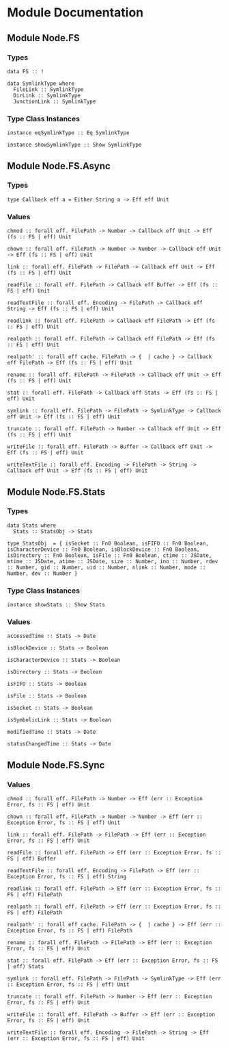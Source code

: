 # Module Documentation

## Module Node.FS

### Types

    data FS :: !

    data SymlinkType where
      FileLink :: SymlinkType
      DirLink :: SymlinkType
      JunctionLink :: SymlinkType


### Type Class Instances

    instance eqSymlinkType :: Eq SymlinkType

    instance showSymlinkType :: Show SymlinkType


## Module Node.FS.Async

### Types

    type Callback eff a = Either String a -> Eff eff Unit


### Values

    chmod :: forall eff. FilePath -> Number -> Callback eff Unit -> Eff (fs :: FS | eff) Unit

    chown :: forall eff. FilePath -> Number -> Number -> Callback eff Unit -> Eff (fs :: FS | eff) Unit

    link :: forall eff. FilePath -> FilePath -> Callback eff Unit -> Eff (fs :: FS | eff) Unit

    readFile :: forall eff. FilePath -> Callback eff Buffer -> Eff (fs :: FS | eff) Unit

    readTextFile :: forall eff. Encoding -> FilePath -> Callback eff String -> Eff (fs :: FS | eff) Unit

    readlink :: forall eff. FilePath -> Callback eff FilePath -> Eff (fs :: FS | eff) Unit

    realpath :: forall eff. FilePath -> Callback eff FilePath -> Eff (fs :: FS | eff) Unit

    realpath' :: forall eff cache. FilePath -> {  | cache } -> Callback eff FilePath -> Eff (fs :: FS | eff) Unit

    rename :: forall eff. FilePath -> FilePath -> Callback eff Unit -> Eff (fs :: FS | eff) Unit

    stat :: forall eff. FilePath -> Callback eff Stats -> Eff (fs :: FS | eff) Unit

    symlink :: forall eff. FilePath -> FilePath -> SymlinkType -> Callback eff Unit -> Eff (fs :: FS | eff) Unit

    truncate :: forall eff. FilePath -> Number -> Callback eff Unit -> Eff (fs :: FS | eff) Unit

    writeFile :: forall eff. FilePath -> Buffer -> Callback eff Unit -> Eff (fs :: FS | eff) Unit

    writeTextFile :: forall eff. Encoding -> FilePath -> String -> Callback eff Unit -> Eff (fs :: FS | eff) Unit


## Module Node.FS.Stats

### Types

    data Stats where
      Stats :: StatsObj -> Stats

    type StatsObj  = { isSocket :: Fn0 Boolean, isFIFO :: Fn0 Boolean, isCharacterDevice :: Fn0 Boolean, isBlockDevice :: Fn0 Boolean, isDirectory :: Fn0 Boolean, isFile :: Fn0 Boolean, ctime :: JSDate, mtime :: JSDate, atime :: JSDate, size :: Number, ino :: Number, rdev :: Number, gid :: Number, uid :: Number, nlink :: Number, mode :: Number, dev :: Number }


### Type Class Instances

    instance showStats :: Show Stats


### Values

    accessedTime :: Stats -> Date

    isBlockDevice :: Stats -> Boolean

    isCharacterDevice :: Stats -> Boolean

    isDirectory :: Stats -> Boolean

    isFIFO :: Stats -> Boolean

    isFile :: Stats -> Boolean

    isSocket :: Stats -> Boolean

    isSymbolicLink :: Stats -> Boolean

    modifiedTime :: Stats -> Date

    statusChangedTime :: Stats -> Date


## Module Node.FS.Sync

### Values

    chmod :: forall eff. FilePath -> Number -> Eff (err :: Exception Error, fs :: FS | eff) Unit

    chown :: forall eff. FilePath -> Number -> Number -> Eff (err :: Exception Error, fs :: FS | eff) Unit

    link :: forall eff. FilePath -> FilePath -> Eff (err :: Exception Error, fs :: FS | eff) Unit

    readFile :: forall eff. FilePath -> Eff (err :: Exception Error, fs :: FS | eff) Buffer

    readTextFile :: forall eff. Encoding -> FilePath -> Eff (err :: Exception Error, fs :: FS | eff) String

    readlink :: forall eff. FilePath -> Eff (err :: Exception Error, fs :: FS | eff) FilePath

    realpath :: forall eff. FilePath -> Eff (err :: Exception Error, fs :: FS | eff) FilePath

    realpath' :: forall eff cache. FilePath -> {  | cache } -> Eff (err :: Exception Error, fs :: FS | eff) FilePath

    rename :: forall eff. FilePath -> FilePath -> Eff (err :: Exception Error, fs :: FS | eff) Unit

    stat :: forall eff. FilePath -> Eff (err :: Exception Error, fs :: FS | eff) Stats

    symlink :: forall eff. FilePath -> FilePath -> SymlinkType -> Eff (err :: Exception Error, fs :: FS | eff) Unit

    truncate :: forall eff. FilePath -> Number -> Eff (err :: Exception Error, fs :: FS | eff) Unit

    writeFile :: forall eff. FilePath -> Buffer -> Eff (err :: Exception Error, fs :: FS | eff) Unit

    writeTextFile :: forall eff. Encoding -> FilePath -> String -> Eff (err :: Exception Error, fs :: FS | eff) Unit